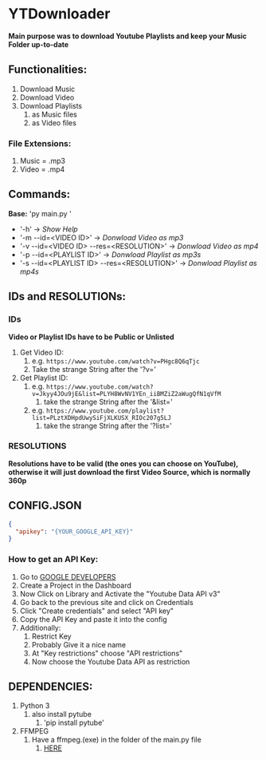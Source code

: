 # YTDownloader
__Main purpose was to download Youtube Playlists and keep your Music Folder up-to-date__

## Functionalities:
  1. Download Music
  2. Download Video
  3. Download Playlists
     1. as Music files
     2. as Video files
### File Extensions:
  1. Music = .mp3
  2. Video = .mp4

## Commands:
  __Base:__ 'py main.py '
  * '-h' -\> _Show Help_
  * '-m --id=\<VIDEO ID\>' -\> _Donwload Video as mp3_
  * '-v --id=\<VIDEO ID\> --res=\<RESOLUTION\>' -\> _Donwload Video as mp4_
  * '-p --id=\<PLAYLIST ID\>' -\> _Donwload Playlist as mp3s_
  * '-s --id=\<PLAYLIST ID\> --res=\<RESOLUTION\>' -\> _Donwload Playlist as mp4s_
  
## IDs and RESOLUTIONs:
### IDs
  __Video or Playlist IDs have to be Public or Unlisted__
  1. Get Video ID:
     1. e.g. `https://www.youtube.com/watch?v=PHgc8Q6qTjc`
     2. Take the strange String after the '?v='
  2. Get Playlist ID:
     1. e.g. `https://www.youtube.com/watch?v=Jkyy4JOu9jE&list=PLYH8WvNV1YEn_iiBMZiZ2aWugQfN1qVfM`
        1. take the strange String after the '&list='
     2. e.g. `https://www.youtube.com/playlist?list=PLztXDHpdUwySiFjXLKUSX_RIOc207g5LJ`
        1. take the strange String after the '?list='
### RESOLUTIONS
  __Resolutions have to be valid (the ones you can choose on YouTube), otherwise it will just download the first Video Source, which is normally 360p__

## CONFIG.JSON
```JSON
{
  "apikey": "{YOUR_GOOGLE_API_KEY}"
}
```
### How to get an API Key:
1. Go to [GOOGLE DEVELOPERS](https://console.developers.google.com)
2. Create a Project in the Dashboard
3. Now Click on Library and Activate the "Youtube Data API v3"
4. Go back to the previous site and click on Credentials
5. Click "Create credentials" and select "API key"
6. Copy the API Key and paste it into the config
7. Additionally:
   1. Restrict Key
   2. Probably Give it a nice name
   3. At "Key restrictions" choose "API restrictions"
   4. Now choose the Youtube Data API as restriction
   
## DEPENDENCIES:
1. Python 3
   1. also install pytube
      1. 'pip install pytube'
2. FFMPEG
   1. Have a ffmpeg.(exe) in the folder of the main.py file
      1. [HERE](https://www.ffmpeg.org/download.html)
